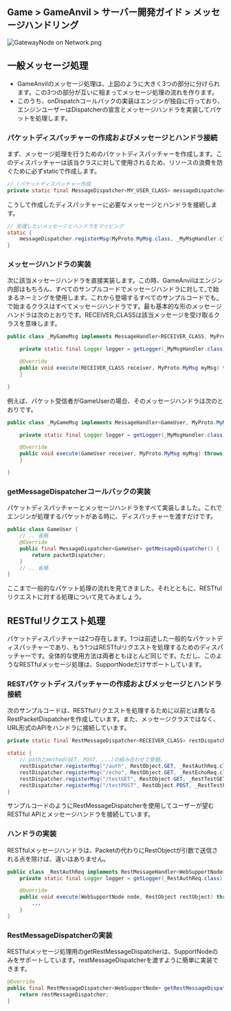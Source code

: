 ## Game > GameAnvil > サーバー開発ガイド > メッセージハンドリング

![GatewayNode on Network.png](https://static.toastoven.net/prod_gameanvil/images/three_steps_for_message_process_1213.png)

## 一般メッセージ処理

* GameAnvilのメッセージ処理は、上図のように大きく3つの部分に分けられます。この3つの部分が互いに相まってメッセージ処理の流れを作ります。
* このうち、onDispatchコールバックの実装はエンジンが独自に行っており、エンジンユーザーはDispatcherの宣言とメッセージハンドラを実装してパケットを処理します。

### パケットディスパッチャーの作成およびメッセージとハンドラ接続

まず、メッセージ処理を行うためのパケットディスパッチャーを作成します。このディスパッチャーは該当クラスに対して使用されるため、リソースの浪費を防ぐために必ずstaticで作成します。

```java
// (パケットディスパッチャー作成  
private static final MessageDispatcher<MY_USER_CLASS> messageDispatcher = new MessageDispatcher<>();
```

こうして作成したディスパッチャーに必要なメッセージとハンドラを接続します。

```java
// 処理したいメッセージとハンドラをマッピング
static {
    messageDispatcher.registerMsg(MyProto.MyMsg.class, _MyMsgHandler.class);
}
```


### メッセージハンドラの実装

次に該当メッセージハンドラを直接実装します。この時、GameAnvilはエンジン内部はもちろん、すべてのサンプルコードでメッセージハンドラに対して_で始まるネーミングを使用します。これから登場するすべてのサンプルコードでも_で始まるクラスはすべてメッセージハンドラです。最も基本的な形のメッセージハンドラは次のとおりです。RECEIVER_CLASSは該当メッセージを受け取るクラスを意味します。

```java
public class _MyGameMsg implements MessageHandler<RECEIVER_CLASS, MyProto.MyMsg> {

    private static final Logger logger = getLogger(_MyMsgHandler.class);

    @Override
    public void execute(RECEIVER_CLASS receiver, MyProto.MyMsg myMsg) throws SuspendExecution {
    }

}
```

例えば、パケット受信者がGameUserの場合、そのメッセージハンドラは次のとおりです。

```java
public class _MyGameMsg implements MessageHandler<GameUser, MyProto.MyMsg> {

    private static final Logger logger = getLogger(_MyMsgHandler.class);

    @Override
    public void execute(GameUser receiver, MyProto.MyMsg myMsg) throws SuspendExecution {
    }

}
```


### getMessageDispatcherコールバックの実装

パケットディスパッチャーとメッセージハンドラをすべて実装しました。これでエンジンが処理するパケットがある時に、ディスパッチャーを渡すだけです。

```java
public class GameUser {
    // .. 省略
    @Override
    public final MessageDispatcher<GameUser> getMessageDispatcher() {
        return packetDispatcher;
    }
    // .. 省略
}
```

ここまで一般的なパケット処理の流れを見てきました。それとともに、RESTfulリクエストに対する処理について見てみましょう。



## RESTfulリクエスト処理

パケットディスパッチャーは2つ存在します。1つは前述した一般的なパケットディスパッチャーであり、もう1つはRESTfulリクエストを処理するためのディスパッチャーです。全体的な使用方法は両者ともほとんど同じです。ただし、このようなRESTfulメッセージ処理は、SupportNodeだけサポートしています。 



### RESTパケットディスパッチャーの作成およびメッセージとハンドラ接続

次のサンプルコードは、RESTfulリクエストを処理するために以前とは異なるRestPacketDispatcherを作成しています。また、メッセージクラスではなく、URL形式のAPIをハンドラに接続しています。

```java
private static final RestMessageDispatcher<RECEIVER_CLASS> restDispatcher = new RestMessageDispatcher<>();

static {
    // pathとmethod(GET, POST, ...)の組み合わせで登録。
    restDispatcher.registerMsg("/auth", RestObject.GET, _RestAuthReq.class);
    restDispatcher.registerMsg("/echo", RestObject.GET, _RestEchoReq.class);
    restDispatcher.registerMsg("/testGET", RestObject.GET, _RestTestGET.class);
    restDispatcher.registerMsg("/testPOST", RestObject.POST, _RestTestPOST.class);
}
```

サンプルコードのようにRestMessageDispatcherを使用してユーザーが望むRESTful APIとメッセージハンドラを接続しています。



### ハンドラの実装

RESTfulメッセージハンドラは、Packetの代わりにRestObjectが引数で送信される点を除けば、違いはありません。

```java
public class _RestAuthReq implements RestMessageHandler<WebSupportNode> {
    private static final Logger logger = getLogger(_RestAuthReq.class);

    @Override
    public void execute(WebSupportNode node, RestObject restObject) throws SuspendExecution {
		...
    }  
}
```



### RestMessageDispatcherの実装

RESTfulメッセージ処理用のgetRestMessageDispatcherは、SupportNodeのみをサポートしています。restMessageDispatcherを渡すように簡単に実装できます。
```java
@Override
public final RestMessageDispatcher<WebSupportNode> getRestMessageDispatcher() {
    return restMessageDispatcher;
}
```
